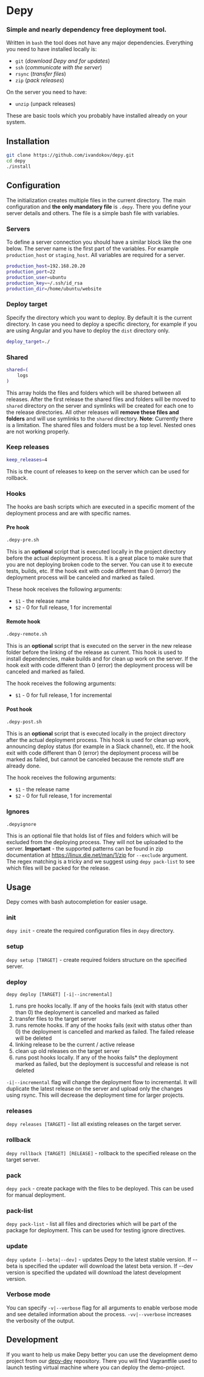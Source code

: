 # Depy
### Simple and nearly dependency free deployment tool.  
Written in `bash` the tool does not have any major dependencies. Everything you need to have installed locally is:
 * `git` (*download Depy and for updates*)
 * `ssh` (*communicate with the server*)
 * `rsync` (*transfer files*)
 * `zip` (*pack releases*)

On the server you need to have:
* `unzip` (unpack releases)

These are basic tools which you probably have installed already on your system.

## Installation
 ```bash
git clone https://github.com/ivandokov/depy.git
cd depy
./install
```

## Configuration
The initialization creates multiple files in the current directory. The main configuration and **the only mandatory file** is `.depy`. There you define your server details and others. The file is a simple bash file with variables.

### Servers
To define a server connection you should have a similar block like the one below. The server name is the first part of the variables. For example `production_host` or `staging_host`. All variables are required for a server.
```bash
production_host=192.168.20.20
production_port=22
production_user=ubuntu
production_key=~/.ssh/id_rsa
production_dir=/home/ubuntu/website
```

### Deploy target
Specify the directory which you want to deploy. By default it is the current directory. In case you need to deploy a specific directory, for example if you are using Angular and you have to deploy the `dist` directory only.
```bash
deploy_target=./
```

### Shared
```bash
shared=(
    logs
)
```
This array holds the files and folders which will be shared between all releases. After the first release the shared files and folders will be moved to `shared` directory on the server and symlinks will be created for each one to the release directories. All other releases will **remove these files and folders** and will use symlinks to the `shared` directory.
**Note**: Currently there is a limitation. The shared files and folders must be a top level. Nested ones are not working properly.

### Keep releases
```bash
keep_releases=4
```
This is the count of releases to keep on the server which can be used for rollback.

### Hooks
The hooks are bash scripts which are executed in a specific moment of the deployment process and are with specific names.

#### Pre hook
```bash 
.depy-pre.sh
```
This is an **optional** script that is executed locally in the project directory before the actual deployment process. It is a great place to make sure that you are not deploying broken code to the server. You can use it to execute tests, builds, etc.
If the hook exit with code different than 0 (error) the deployment process will be canceled and marked as failed.

These hook receives the following arguments:
* `$1` - the release name
* `$2` - 0 for full release, 1 for incremental

#### Remote hook
```bash
.depy-remote.sh
``` 
This is an **optional** script that is executed on the server in the new release folder before the linking of the release as current. This hook is used to install dependencies, make builds and for clean up work on the server. If the hook exit with code different than 0 (error) the deployment process will be canceled and marked as failed.

The hook receives the following arguments:
* `$1` - 0 for full release, 1 for incremental

#### Post hook
```bash
.depy-post.sh
```
This is an **optional** script that is executed locally in the project directory after the actual deployment process. This hook is used for clean up work, announcing deploy status (for example in a Slack channel), etc. If the hook exit with code different than 0 (error) the deployment process will be marked as failed, but cannot be canceled because the remote stuff are already done.

The hook receives the following arguments:
* `$1` - the release name
* `$2` - 0 for full release, 1 for incremental


### Ignores
```bash
.depyignore
```
This is an optional file that holds list of files and folders which will be excluded from the deploying process. They will not be uploaded to the server.
**Important** - the supported patterns can be found in zip documentation at https://linux.die.net/man/1/zip for `--exclude` argument. The regex matching is a tricky and we suggest using `depy pack-list` to see which files will be packed for the release.

## Usage
Depy comes with bash autocompletion for easier usage.

### init
`depy init` - create the required configuration files in `depy` directory.

### setup
`depy setup [TARGET]` - create required folders structure on the specified server.

### deploy
`depy deploy [TARGET] [-i|--incremental]`
1) runs pre hooks locally. If any of the hooks fails (exit with status other than 0) the deployment is cancelled and marked as failed
2) transfer files to the target server
3) runs remote hooks. If any of the hooks fails (exit with status other than 0) the deployment is cancelled and marked as failed. The failed release will be deleted
4) linking release to be the current / active release
5) clean up old releases on the target server
6) runs post hooks locally. If any of the hooks fails* the deployment marked as failed, but the deployment is successful and release is not deleted

`-i|--incremental` flag will change the deployment flow to incremental. It will duplicate the latest release on the server and upload only the changes using rsync. This will decrease the deployment time for larger projects.

### releases
`depy releases [TARGET]` - list all existing releases on the target server.

### rollback
`depy rollback [TARGET] [RELEASE]` - rollback to the specified release on the target server.

### pack
`depy pack` - create package with the files to be deployed. This can be used for manual deployment.

### pack-list
`depy pack-list` - list all files and directories which will be part of the package for deployment. This can be used for testing ignore directives.

### update
`depy update [--beta|--dev]` - updates Depy to the latest stable version. If --beta is specified the updater will download the latest beta version. If --dev version is specified the updated will download the latest development version.

### Verbose mode
You can specify `-v|--verbose` flag for all arguments to enable verbose mode and see detailed information about the process. `-vv|--vverbose` increases the verbosity of the output.

## Development
If you want to help us make Depy better you can use the development demo project from our [depy-dev](https://github.com/ivandokov/depy-dev) repository. There you will find Vagrantfile used to launch testing virtual machine where you can deploy the demo-project.